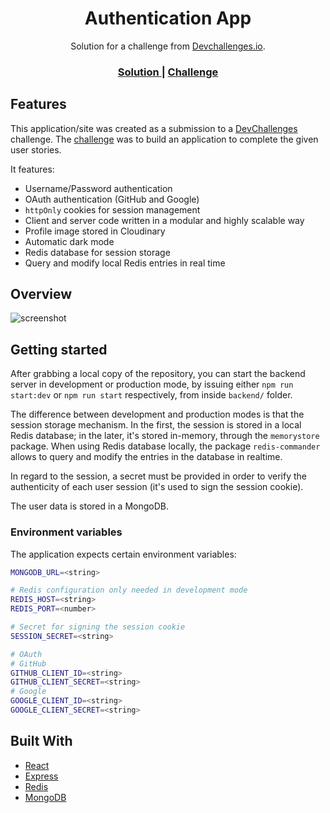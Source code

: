 <h1 align="center">Authentication App</h1>

<div align="center">
   Solution for a challenge from  <a href="http://devchallenges.io" target="_blank">Devchallenges.io</a>.
</div>

<div align="center">
  <h3>
    <a href="https://{your-url-to-the-solution}">
      Solution
    </a>
    <span> | </span>
    <a href="https://devchallenges.io/challenges/N1fvBjQfhlkctmwj1tnw">
      Challenge
    </a>
  </h3>
</div>

## Features

This application/site was created as a submission to a [DevChallenges](https://devchallenges.io/challenges) challenge. The [challenge](https://devchallenges.io/challenges/N1fvBjQfhlkctmwj1tnw) was to build an application to complete the given user stories.

It features:

- Username/Password authentication
- OAuth authentication (GitHub and Google)
- `httpOnly` cookies for session management
- Client and server code written in a modular and highly scalable way
- Profile image stored in Cloudinary
- Automatic dark mode
- Redis database for session storage
- Query and modify local Redis entries in real time

## Overview

![screenshot](https://user-images.githubusercontent.com/16707738/92399059-5716eb00-f132-11ea-8b14-bcacdc8ec97b.png)

## Getting started

After grabbing a local copy of the repository, you can start the backend server in development or production mode, by issuing either `npm run start:dev` or `npm run start` respectively, from inside `backend/` folder.

The difference between development and production modes is that the session storage mechanism. In the first, the session is stored in a local Redis database; in the later, it's stored in-memory, through the `memorystore` package. When using Redis database locally, the package `redis-commander` allows to query and modify the entries in the database in realtime.

In regard to the session, a secret must be provided in order to verify the authenticity of each user session (it's used to sign the session cookie).

The user data is stored in a MongoDB.

### Environment variables

The application expects certain environment variables:

```bash
MONGODB_URL=<string>

# Redis configuration only needed in development mode
REDIS_HOST=<string>
REDIS_PORT=<number>

# Secret for signing the session cookie
SESSION_SECRET=<string>

# OAuth
# GitHub
GITHUB_CLIENT_ID=<string>
GITHUB_CLIENT_SECRET=<string>
# Google
GOOGLE_CLIENT_ID=<string>
GOOGLE_CLIENT_SECRET=<string>
```

## Built With

- [React](https://reactjs.org/)
- [Express](http://expressjs.com/)
- [Redis](https://redis.io/)
- [MongoDB](https://mongodb.com/)
